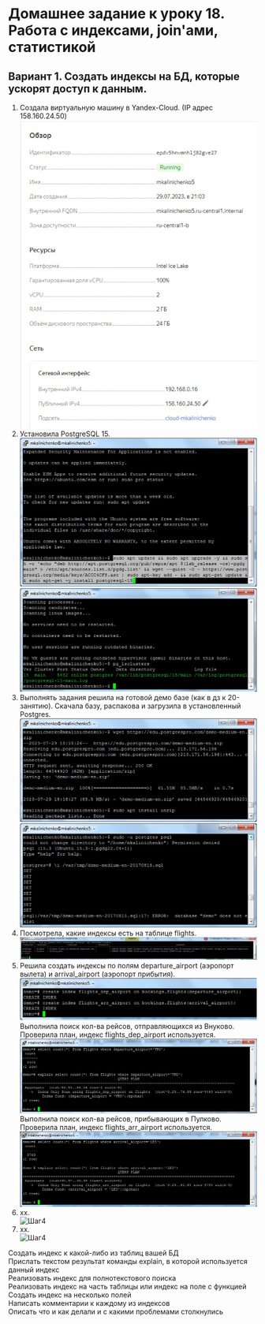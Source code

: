 # Домашнее задание к уроку 18. Работа с индексами, join'ами, статистикой #   
## Вариант 1. Создать индексы на БД, которые ускорят доступ к данным. ##   
1. Создала виртуальную машину в Yandex-Cloud. (IP адрес 158.160.24.50)   
![Шаг4](/18_01_vm.jpg)  
1. Установила PostgreSQL 15.   
![Шаг4](/18_02_postgres.jpg)  
![Шаг4](/18_03_cluster.jpg)  
1. Выполнять задания решила на готовой демо базе (как в дз к 20-занятию). Скачала базу, распакова и загрузила в установленный Postgres.  
![Шаг4](/18_04_get_arh.jpg)
![Шаг4](/18_05_insert_bd.jpg)  
1. Посмотрела, какие индексы есть на таблице flights.  
![Шаг4](/18_06_view_ind.jpg)  
1. Решила создать индексы по полям departure_airport (аэропорт вылета) и arrival_airport (аэропорт прибытия).  
![Шаг4](/18_07_create_ind.jpg)
Выполнила поиск кол-ва рейсов, отправляющихся из Внуково. Проверила план, индекс flights_dep_airport используется.
![Шаг4](/18_08_use_ind1.jpg)
Выполнила поиск кол-ва рейсов, прибывающих в Пулково. Проверила план, индекс flights_arr_airport используется.
![Шаг4](/18_09_use_ind2.jpg)  
1. хх.  
![Шаг4](/.jpg)  
1. хх.  
![Шаг4](/.jpg)  


Создать индекс к какой-либо из таблиц вашей БД  
Прислать текстом результат команды explain, в которой используется данный индекс  
Реализовать индекс для полнотекстового поиска  
Реализовать индекс на часть таблицы или индекс на поле с функцией  
Создать индекс на несколько полей  
Написать комментарии к каждому из индексов  
Описать что и как делали и с какими проблемами столкнулись  
